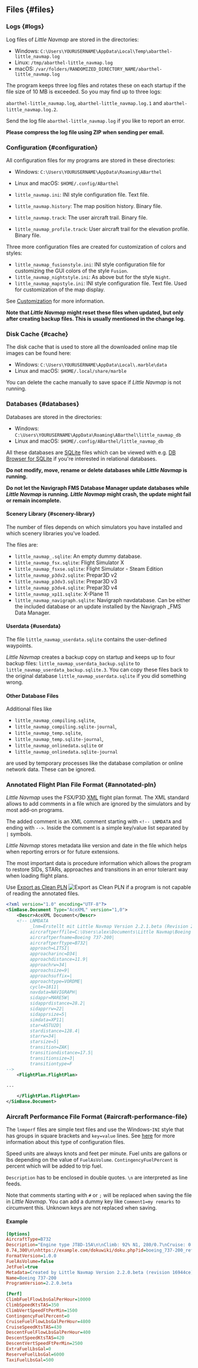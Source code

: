 ## Files {#files}

### Logs {#logs}

Log files of _Little Navmap_ are stored in the directories:

* Windows: `C:\Users\YOURUSERNAME\AppData\Local\Temp\abarthel-little_navmap.log`
* Linux: `/tmp/abarthel-little_navmap.log`
* macOS: `/var/folders/RANDOMIZED_DIRECTORY_NAME/abarthel-little_navmap.log`

The program keeps three log files and rotates these on each startup if the file size of 10 MB is exceeded. So you may find up to three logs:

`abarthel-little_navmap.log`, `abarthel-little_navmap.log.1` and `abarthel-little_navmap.log.2`.

Send the log file `abarthel-little_navmap.log` if you like to report an error. 

**Please compress the log file using ZIP when sending per email.**

### Configuration {#configuration}

All configuration files for my programs are stored in these directories:

* Windows: `C:\Users\YOURUSERNAME\AppData\Roaming\ABarthel`
* Linux and macOS: `$HOME/.config/ABarthel`

* `little_navmap.ini`: INI style configuration file. Text file.
* `little_navmap.history`: The map position history. Binary file.
* `little_navmap.track`: The user aircraft trail. Binary file.
* `little_navmap_profile.track`: User aircraft trail for the elevation profile. Binary file.

Three more configuration files are created for customization of colors and styles:

* `little_navmap_fusionstyle.ini`: INI style configuration file for customizing the GUI colors of the style `Fusion`.
* `little_navmap_nightstyle.ini`: As above but for the style `Night`.
* `little_navmap_mapstyle.ini`: INI style configuration file. Text file. Used for customization of the map display.

See [Customization](CUSTOMIZE.md) for more information.

**Note that **_Little Navmap_** might reset these files when updated, but only after creating backup files. This is usually mentioned in the change log.**

### Disk Cache {#cache}

The disk cache that is used to store all the downloaded online map tile images can be found here:

* Windows: `C:\Users\YOURUSERNAME\AppData\Local\.marble\data`
* Linux and macOS: `$HOME/.local/share/marble`

You can delete the cache manually to save space if _Little Navmap_ is not running.

### Databases {#databases}

Databases are stored in the directories:

* Windows: `C:\Users\YOURUSERNAME\AppData\Roaming\ABarthel\little_navmap_db`
* Linux and macOS: `$HOME/.config/ABarthel/little_navmap_db`

All these databases are [SQLite](http://sqlite.org) files which can be viewed with e.g. [DB Browser for SQLite](https://github.com/sqlitebrowser/sqlitebrowser/releases) if you're interested in relational databases.

**Do not modify, move, rename or delete databases while **_Little Navmap_** is running.**

**Do not let the Navigraph FMS Database Manager update databases while **_Little Navmap_** is running. **_Little Navmap_** might crash, the update might fail or remain incomplete.**

#### Scenery Library {#scenery-library}

The number of files depends on which simulators you have installed and which scenery libraries you've loaded.

The files are:

* `little_navmap_.sqlite`: An empty dummy database.
* `little_navmap_fsx.sqlite`: Flight Simulator X
* `little_navmap_fsxse.sqlite`: Flight Simulator - Steam Edition
* `little_navmap_p3dv2.sqlite`: Prepar3D v2
* `little_navmap_p3dv3.sqlite`: Prepar3D v3
* `little_navmap_p3dv4.sqlite`: Prepar3D v4
* `little_navmap_xp11.sqlite`: X-Plane 11
* `little_navmap_navigraph.sqlite`: Navigraph navdatabase. Can be either the included database or an update installed by the Navigraph _FMS Data Manager.

#### Userdata {#userdata}

The file `little_navmap_userdata.sqlite` contains the user-defined waypoints. 

_Little Navmap_ creates a backup copy on startup and keeps up to four backup files: `little_navmap_userdata_backup.sqlite` to `little_navmap_userdata_backup.sqlite.3`. You can copy these files back to the original database `little_navmap_userdata.sqlite` if you did something wrong.

#### Other Database Files

Additional files like

* `little_navmap_compiling.sqlite`,
* `little_navmap_compiling.sqlite-journal`,
* `little_navmap_temp.sqlite`,
* `little_navmap_temp.sqlite-journal`,
* `little_navmap_onlinedata.sqlite` or
* `little_navmap_onlinedata.sqlite-journal`

are used by temporary processes like the database compilation or online network data. These can be ignored.

### Annotated Flight Plan File Format {#annotated-pln}

_Little Navmap_ uses the FSX/P3D [XML](https://en.wikipedia.org/wiki/XML) flight plan format. The XML standard allows to add comments in a file which are ignored by the simulators and by most add-on programs.

The added comment is an XML comment starting with `<!-- LNMDATA` and ending with `-->`. Inside the comment is a simple key/value list separated by `|` symbols.

_Little Navmap_ stores metadata like version and date in the file which helps when reporting errors or for future extensions.

The most important data is procedure information which allows the program to restore SIDs, STARs, approaches and transitions in an error tolerant way when loading flight plans.

Use [Export as Clean PLN](MENUS.md#export-clean-flight-plan) ![Export as Clean PLN](../images/icons/filesaveclean.png "Export as Clean PLN")  if a program is not capable of reading the annotated files.

``` XML
<?xml version="1.0" encoding="UTF-8"?>
<SimBase.Document Type="AceXML" version="1,0">
    <Descr>AceXML Document</Descr>
    <!-- LNMDATA
         _lnm=Erstellt mit Little Navmap Version 2.2.1.beta (Revision 257538e) am 2018 11 05T20:20:11|
         aircraftperffile=C:\Users\alex\Documents\Little Navmap\Boeing 737-200 JT8D-15A.lnmperf|
         aircraftperfname=Boeing 737-200|
         aircraftperftype=B732|
         approach=LITSI|
         approacharinc=D34|
         approachdistance=11.9|
         approachrw=34|
         approachsize=9|
         approachsuffix=|
         approachtype=VORDME|
         cycle=1811|
         navdata=NAVIGRAPH|
         sidappr=MARE5W|
         sidapprdistance=28.2|
         sidapprrw=22|
         sidapprsize=5|
         simdata=XP11|
         star=ASTU2D|
         stardistance=128.4|
         starrw=34|
         starsize=5|
         transition=ZAK|
         transitiondistance=17.5|
         transitionsize=3|
         transitiontype=F
-->
    <FlightPlan.FlightPlan>

...

    </FlightPlan.FlightPlan>
</SimBase.Document>
```

### Aircraft Performance File Format {#aircraft-performance-file}

The `lnmperf` files are simple text files and use the Windows-`INI` style that has groups in square brackets and `key=value` lines. See [here](https://en.wikipedia.org/wiki/INI_file) for more information about this type of configuration files.

Speed units are always knots and feet per minute. Fuel units are gallons or lbs depending on the value of `FuelAsVolume`. `ContingencyFuelPercent` is percent which will be added to trip fuel.

`Description` has to be enclosed in double quotes. `\n` are interpreted as line feeds.

Note that comments starting with `#` or `;` will be replaced when saving the file in _Little Navmap_. You can add a dummy key like `Comment1=my remarks` to circumvent this. Unknown keys are not replaced when saving.

#### Example

``` INI
[Options]
AircraftType=B732
Description="Engine type JT8D-15A\n\nClimb: 92% N1, 280/0.7\nCruise: 0.74\nDescent:
0.74,300\n\nhttps://example.com/dokuwiki/doku.php?id=boeing_737-200_reference"
FormatVersion=1.0.0
FuelAsVolume=false
JetFuel=true
Metadata=Created by Little Navmap Version 2.2.0.beta (revision 16944ce) on 2018 11 02T20:23:52
Name=Boeing 737-200
ProgramVersion=2.2.0.beta

[Perf]
ClimbFuelFlowLbsGalPerHour=10000
ClimbSpeedKtsTAS=350
ClimbVertSpeedFtPerMin=1500
ContingencyFuelPercent=0
CruiseFuelFlowLbsGalPerHour=4800
CruiseSpeedKtsTAS=430
DescentFuelFlowLbsGalPerHour=400
DescentSpeedKtsTAS=420
DescentVertSpeedFtPerMin=2500
ExtraFuelLbsGal=0
ReserveFuelLbsGal=6000
TaxiFuelLbsGal=500
```
